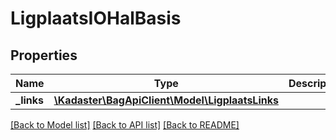 # LigplaatsIOHalBasis

## Properties
Name | Type | Description | Notes
------------ | ------------- | ------------- | -------------
**_links** | [**\Kadaster\BagApiClient\Model\LigplaatsLinks**](LigplaatsLinks.md) |  | [optional] 

[[Back to Model list]](../../README.md#documentation-for-models) [[Back to API list]](../../README.md#documentation-for-api-endpoints) [[Back to README]](../../README.md)

